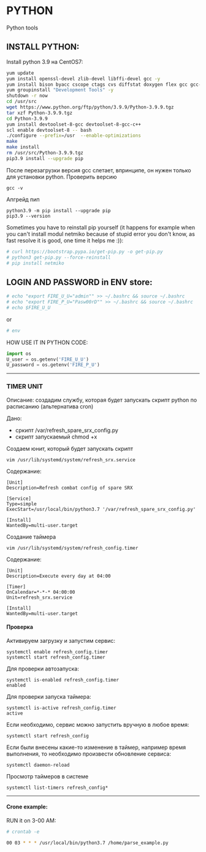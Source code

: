 # PYTHON
Python tools

INSTALL PYTHON:
------------------------------------------------------------
Install python 3.9 на CentOS7:

```sh
yum update
yum install openssl-devel zlib-devel libffi-devel gcc -y
yum install bison byacc cscope ctags cvs diffstat doxygen flex gcc gcc-c++ gcc-gfortran gettext git indent intltool libtool patch patchutils rcs redhat-rpm-config rpm-build subversion swig systemtap -y
yum groupinstall "Development Tools" -y
shutdown -r now
cd /usr/src 
wget https://www.python.org/ftp/python/3.9.9/Python-3.9.9.tgz
tar xzf Python-3.9.9.tgz
cd Python-3.9.9 
yum install devtoolset-8-gcc devtoolset-8-gcc-c++
scl enable devtoolset-8 -- bash
./configure --prefix=/usr  --enable-optimizations
make
make install
rm /usr/src/Python-3.9.9.tgz
pip3.9 install --upgrade pip
```


После перезагрузки версия gcc слетает, впринципе, он нужен только для установки python.
Проверить версию 
```
gcc -v
```

Апгрейд пип
```
python3.9 -m pip install --upgrade pip
pip3.9 --version
```

Sometimes you have to reinstall pip yourself (it happens for example when you can't install modul netmiko because of stupid error you don't know, as fast resolve it is good, one time it helps me :)):

```sh
# curl https://bootstrap.pypa.io/get-pip.py -o get-pip.py
# python3 get-pip.py --force-reinstall
# pip install netmiko
```


LOGIN AND PASSWORD in ENV store:
------------------------------------------------------------
```sh
# echo "export FIRE_U_U="admin"" >> ~/.bashrc && source ~/.bashrc
# echo "export FIRE_P_U="Pasw00rD"" >> ~/.bashrc && source ~/.bashrc
# echo $FIRE_U_U
```
or

```sh
# env
```

HOW USE IT IN PYTHON CODE:

```py
import os
U_user = os.getenv('FIRE_U_U')
U_password = os.getenv('FIRE_P_U')
```

---

### TIMER UNIT ###

Описание: создадим службу, которая будет запускать скрипт python по расписанию (альтернатива cron)

Дано: 
- сркипт /var/refresh_spare_srx_config.py 
- скрипт запускаемый chmod +x

Создаем юнит, который будет запускать скрипт
```shell
vim /usr/lib/systemd/system/refresh_srx.service
```
Содержание:
```shell
[Unit]
Description=Refresh combat config of spare SRX

[Service]
Type=simple
ExecStart=/usr/local/bin/python3.7 '/var/refresh_spare_srx_config.py'

[Install]
WantedBy=multi-user.target
```
Создание таймера
```shell
vim /usr/lib/systemd/system/refresh_config.timer
```
Содержание:
```shell
[Unit]
Description=Execute every day at 04:00

[Timer]
OnCalendar=*-*-* 04:00:00
Unit=refresh_srx.service

[Install]
WantedBy=multi-user.target
```

#### Проверка ####
Активируем загрузку и запустим сервис:

```shell
systemctl enable refresh_config.timer
systemctl start refresh_config.timer
```

Для проверки автозапуска:

```shell
systemctl is-enabled refresh_config.timer
enabled
```
Для проверки запуска таймера:

```shell
systemctl is-active refresh_config.timer
active
```
Если необходимо, сервис можно запустить вручную в любое время:

```shell
systemctl start refresh_config
```
Если были внесены какие-то изменение в таймер, например время выполнения, то необходимо произвести обновление сервиса:

```shell
systemctl daemon-reload
```
Просмотр таймеров в системе

```shell
systemctl list-timers refresh_config*
```

---------------------------------------

#### Crone example:

RUN it on 3-00 AM: 
```sh
# crontab -e

00 03 * * * /usr/local/bin/python3.7 /home/parse_example.py
```


